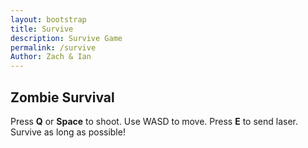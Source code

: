 ```yaml
---
layout: bootstrap
title: Survive
description: Survive Game 
permalink: /survive
Author: Zach & Ian
---
```


<h2>Zombie Survival</h2>
<div style="display: flex; align-items: center; justify-content: flex-start; gap: 20px; margin-bottom: 8px;">
  <div>
    <span>Press <b>Q</b> or <b>Space</b> to shoot. Use WASD to move. Press <b>E</b> to send laser. Survive as long as possible!</span>
  </div>
  <div id="laserStatus" style="font-weight: bold; color: #FFD600; margin-left: 20px;"></div>
</div>
<canvas id="gameCanvas" width="800" height="600"></canvas>
<script>
const canvas = document.getElementById("gameCanvas");
const ctx = canvas.getContext("2d");

class Entity {
    constructor(x, y, color, damage = 5, isZombie = false) {
    this.x = x;
    this.y = y;
    this.vx = 0;
    this.vy = 0;
    this.size = 20;
    this.color = color;
    this.hp = 100;
    this.damage = damage;
    this.cooldown = 0;
    this.isZombie = isZombie;
    }

    draw() {
    ctx.fillStyle = this.color;
    ctx.beginPath();
    ctx.arc(this.x, this.y, this.size, 0, Math.PI * 2);
    ctx.fill();

    // Health bar
    ctx.fillStyle = "red";
    ctx.fillRect(this.x - this.size, this.y - this.size - 10, 40, 5);
    ctx.fillStyle = "lime";
    ctx.fillRect(this.x - this.size, this.y - this.size - 10, 40 * (this.hp / 100), 5);
    }

    distanceTo(other) {
    return Math.hypot(this.x - other.x, this.y - other.y);
    }

    move() {
    this.x += this.vx;
    this.y += this.vy;
    }

    setDirection(dx, dy) {
    this.vx = dx;
    this.vy = dy;
    }

    // Add moveToward method for zombies
    moveToward(target, speed) {
    const angle = Math.atan2(target.y - this.y, target.x - this.x);
    this.vx = Math.cos(angle) * speed;
    this.vy = Math.sin(angle) * speed;
    this.move();
    }
}

class Bullet {
    constructor(x, y, angle, color = "yellow", speed = 6, damage = 20) {
    this.x = x;
    this.y = y;
    this.vx = Math.cos(angle) * speed;
    this.vy = Math.sin(angle) * speed;
    this.color = color;
    this.size = 6;
    this.damage = damage;
    this.hit = false;
    }

    update() {
    this.x += this.vx;
    this.y += this.vy;
    }

    draw() {
    ctx.fillStyle = this.color;
    ctx.beginPath();
    ctx.arc(this.x, this.y, this.size, 0, Math.PI * 2);
    ctx.fill();
    }
}

const player = new Entity(400, 300, "blue");
let zombies = [];
let bullets = [];
let keys = { w: false, a: false, s: false, d: false };
let spawnRate = 120;
let timer = 0;
let gameOver = false;

let lastAimAngle = 0;
let laserCooldown = 0;
const LASER_COOLDOWN_FRAMES = 600;
const LASER_DAMAGE = 50;

// Auto-shoot mechanism
let shootHeld = false;
let lastShotTime = 0;
const SHOOT_INTERVAL = 200; // ms

function tryShoot() {
    const now = Date.now();
    if (player.cooldown > 0 || now - lastShotTime < SHOOT_INTERVAL) return;
    if (zombies.length === 0) return;
    let closest = null;
    let minDist = Infinity;
    for (let t of zombies) {
        const d = player.distanceTo(t);
        if (d < minDist) {
            minDist = d;
            closest = t;
        }
    }
    if (closest) {
        const angle = Math.atan2(closest.y - player.y, closest.x - player.x);
        bullets.push(new Bullet(player.x, player.y, angle));
        player.cooldown = 15;  // Faster bullet rate (for legacy, but we use time now)
        lastShotTime = now;
    }
}

// Handle WASD movement and laser
document.addEventListener("keydown", e => {
    const key = e.key.toLowerCase();
    if (key === "w") keys.w = true;
    if (key === "a") keys.a = true;
    if (key === "s") keys.s = true;
    if (key === "d") keys.d = true;
    if (key === "q" || key === " ") {
        shootHeld = true;
        tryShoot();
    }
    if (key === "e" && laserCooldown === 0) {
        fireLaser();
        laserCooldown = LASER_COOLDOWN_FRAMES;
    }
});

document.addEventListener("keyup", e => {
    const key = e.key.toLowerCase();
    if (key === "w") keys.w = false;
    if (key === "a") keys.a = false;
    if (key === "s") keys.s = false;
    if (key === "d") keys.d = false;
    if (key === "q" || key === " ") {
        shootHeld = false;
    }
});

// Player movement
function movePlayer() {
    const speed = 3;
    let dx = 0;
    let dy = 0;
    if (keys.w) dy = -speed;
    if (keys.s) dy = speed;
    if (keys.a) dx = -speed;
    if (keys.d) dx = speed;
    player.setDirection(dx, dy);
    player.move();

    // Clamp player position to stay within canvas borders
    player.x = Math.max(player.size, Math.min(canvas.width - player.size, player.x));
    player.y = Math.max(player.size, Math.min(canvas.height - player.size, player.y));
}

function drawBorder() {
    ctx.save();
    ctx.strokeStyle = "black";
    ctx.lineWidth = 6;
    ctx.strokeRect(0, 0, canvas.width, canvas.height);
    ctx.restore();
}

// Laser beam logic
function fireLaser() {
    let angle = lastAimAngle;
    if (zombies.length > 0) {
        let closest = zombies.reduce((a, b) => player.distanceTo(a) < player.distanceTo(b) ? a : b);
        angle = Math.atan2(closest.y - player.y, closest.x - player.x);
    }
    // Find intersection with canvas border
    let lx = player.x, ly = player.y;
    let dx = Math.cos(angle), dy = Math.sin(angle);
    let tMax = Infinity;
    // Calculate intersection with each border
    if (dx !== 0) {
        let tx1 = (0 - player.x) / dx;
        let tx2 = (canvas.width - player.x) / dx;
        tMax = Math.min(tMax, ...[tx1, tx2].filter(t => t > 0));
    }
    if (dy !== 0) {
        let ty1 = (0 - player.y) / dy;
        let ty2 = (canvas.height - player.y) / dy;
        tMax = Math.min(tMax, ...[ty1, ty2].filter(t => t > 0));
    }
    const lx2 = player.x + dx * tMax;
    const ly2 = player.y + dy * tMax;

    // Draw laser beam (yellow)
    ctx.save();
    ctx.strokeStyle = "yellow";
    ctx.lineWidth = 8;
    ctx.globalAlpha = 0.7;
    ctx.beginPath();
    ctx.moveTo(player.x, player.y);
    ctx.lineTo(lx2, ly2);
    ctx.stroke();
    ctx.restore();

    // Damage zombies that intersect the laser
    for (let z of zombies) {
        // Distance from zombie center to laser line segment
        const A = {x: player.x, y: player.y}, B = {x: lx2, y: ly2};
        const ABx = B.x - A.x, ABy = B.y - A.y;
        const APx = z.x - A.x, APy = z.y - A.y;
        const ab2 = ABx*ABx + ABy*ABy;
        const ap_ab = APx*ABx + APy*ABy;
        const t = Math.max(0, Math.min(1, ab2 === 0 ? 0 : ap_ab / ab2));
        const closestX = A.x + ABx * t;
        const closestY = A.y + ABy * t;
        const dist = Math.hypot(z.x - closestX, z.y - closestY);
        if (dist < z.size + 6) {
            const dmg = Math.min(LASER_DAMAGE, z.hp / 2);
            z.hp -= dmg;
        }
    }
}

function update() {
    if (gameOver) return;

    ctx.clearRect(0, 0, canvas.width, canvas.height);

    // Draw border first
    drawBorder();

    timer += 1;

    // Spawn zombies periodically and increase spawn rate every 10 seconds
    if (timer % spawnRate === 0 && zombies.length < 20) {
    const zx = Math.random() * canvas.width;
    const zy = Math.random() * canvas.height;
    zombies.push(new Entity(zx, zy, "green", 5, true));
    }

    // Increase zombie spawn rate every 10 seconds
    if (timer % 600 === 0) {
    spawnRate = Math.max(60, spawnRate - 10);  // Decrease spawn rate but not less than 60
    }

    // Update bullets
    for (let b of bullets) b.update();

    // Move zombies and melee attack if close
    for (let z of zombies) {
    z.moveToward(player, 0.6);
    if (z.cooldown > 0) z.cooldown--;
    if (z.distanceTo(player) < 30 && z.cooldown <= 0) {
        player.hp -= z.damage;
        z.cooldown = 60;
    }
    }

    // Bullet collisions
    for (let b of bullets) {
    for (let z of zombies) {
        if (Math.hypot(b.x - z.x, b.y - z.y) < z.size) {
        z.hp -= b.damage;
        b.hit = true;
        }
    }
    }

    // Clean up bullets and zombies
    let zombiesKilled = 0;
    for (let z of zombies) {
        if (z.hp <= 0) {
            zombiesKilled++;
        }
    }
    bullets = bullets.filter(b => !b.hit && b.x >= 0 && b.y >= 0 && b.x <= canvas.width && b.y <= canvas.height);
    zombies = zombies.filter(z => z.hp > 0);

    // Reward player with 1 health per kill (max 100)
    if (zombiesKilled > 0) {
        player.hp = Math.min(100, player.hp + zombiesKilled);
    }

    // Draw all
    player.draw();
    for (let z of zombies) z.draw();
    for (let b of bullets) b.draw();

    // Move player
    movePlayer();

    if (player.cooldown > 0) player.cooldown--;

    // Display the auto-aim arrow and update lastAimAngle
    if (zombies.length > 0) {
        let closest = zombies.reduce((a, b) => player.distanceTo(a) < player.distanceTo(b) ? a : b);
        const angle = Math.atan2(closest.y - player.y, closest.x - player.x);
        lastAimAngle = angle;

        ctx.strokeStyle = "white";
        ctx.lineWidth = 2;
        ctx.beginPath();
        ctx.moveTo(player.x, player.y);
        ctx.lineTo(player.x + Math.cos(angle) * 30, player.y + Math.sin(angle) * 30);
        ctx.stroke();

        // Draw the arrowhead
        ctx.beginPath();
        ctx.moveTo(player.x + Math.cos(angle) * 30, player.y + Math.sin(angle) * 30);
        ctx.lineTo(player.x + Math.cos(angle + Math.PI / 8) * 15, player.y + Math.sin(angle + Math.PI / 8) * 15);
        ctx.moveTo(player.x + Math.cos(angle) * 30, player.y + Math.sin(angle) * 30);
        ctx.lineTo(player.x + Math.cos(angle - Math.PI / 8) * 15, player.y + Math.sin(angle - Math.PI / 8) * 15);
        ctx.stroke();
    }

    // Display information (time and health)
    ctx.fillStyle = "#000";
    ctx.font = "16px sans-serif";
    ctx.fillText(`Time: ${Math.floor(timer / 60)}s`, 10, 20);
    ctx.fillText(`Health: ${Math.max(0, player.hp)}`, 10, 40);

    // Laser cooldown display (move to above canvas, right of description)
    const laserStatusDiv = document.getElementById("laserStatus");
    if (laserCooldown === 0) {
        laserStatusDiv.textContent = "Laser: CHARGED (Press E)";
        laserStatusDiv.style.color = "#FFD600";
    } else {
        laserStatusDiv.textContent = `Laser: ${Math.ceil(laserCooldown / 60)}s`;
        laserStatusDiv.style.color = "red";
    }

    // Check for win/lose condition (after 120 seconds)
    if (timer >= 7200 || player.hp <= 0) {
        gameOver = true;
        ctx.textAlign = "left";
        ctx.textBaseline = "alphabetic";
        if (player.hp > 0 && timer >= 7200) {
            ctx.fillStyle = "lime";
            ctx.font = "48px sans-serif";
            ctx.fillText("You Win!", canvas.width / 2 - 100, canvas.height / 2);
        } else {
            ctx.fillStyle = "red";
            ctx.font = "48px sans-serif";
            ctx.fillText("Game Over", canvas.width / 2 - 120, canvas.height / 2);
        }

        // Draw Restart button styled exactly like Outbreak
        ctx.font = "bold 28px sans-serif";
        ctx.fillStyle = "#4caf50";
        ctx.strokeStyle = "#fff";
        ctx.lineWidth = 2;
        ctx.beginPath();
        ctx.roundRect(canvas.width / 2 - 90, canvas.height / 2 + 40, 180, 50, 10);
        ctx.fill();
        ctx.stroke();
        ctx.fillStyle = "#fff";
        ctx.textAlign = "center";
        ctx.textBaseline = "middle";
        ctx.fillText("🔁 Play Again", canvas.width / 2, canvas.height / 2 + 65);

        // Remove any previous handler to avoid stacking
        canvas.style.cursor = "pointer";
        if (!canvas._restartHandlerActive) {
            canvas._restartHandlerActive = true;
            function restartHandler(e) {
                const rect = canvas.getBoundingClientRect();
                const mx = e.clientX - rect.left;
                const my = e.clientY - rect.top;
                if (
                    mx >= canvas.width / 2 - 90 && mx <= canvas.width / 2 + 90 &&
                    my >= canvas.height / 2 + 40 && my <= canvas.height / 2 + 90
                ) {
                    canvas.removeEventListener("click", restartHandler);
                    canvas._restartHandlerActive = false;
                    canvas.style.cursor = "";
                    restartGame();
                }
            }
            // Remove any previous click handlers
            canvas.onclick = null;
            canvas.addEventListener("click", restartHandler);
        }
    } else {
        if (laserCooldown > 0) laserCooldown--;
        requestAnimationFrame(update);
    }
}

update();
</script>

<script>
// filepath: /home/kasm-user/nighthawk/GameHubs/navigation/Worlds/world0.md
// ...existing code...

// --- Background Music ---
const music = new Audio('{{site.baseurl}}/assets/audio/14heartofthemountain.mp3'); // Change path as needed
music.loop = true;
music.volume = 0.7;

// Play music after first user interaction (required by browsers)
function startMusicOnce() {
  music.play().catch(() => {});
  window.removeEventListener('click', startMusicOnce);
  window.removeEventListener('keydown', startMusicOnce);
}
window.addEventListener('click', startMusicOnce);
window.addEventListener('keydown', startMusicOnce);
</script>